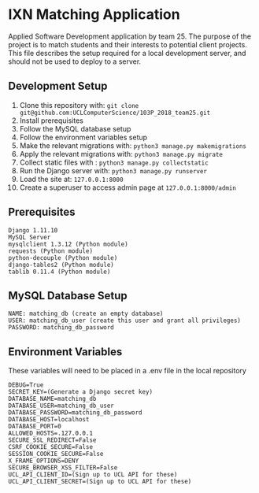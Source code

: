 # IXN Matching Application
Applied Software Development application by team 25. The purpose of the project is to match students and their interests to potential client projects. This file describes the setup required for a local development server, and should not be used to deploy to a server.

## Development Setup
1. Clone this repository with: `git clone git@github.com:UCLComputerScience/103P_2018_team25.git`
2. Install prerequisites
3. Follow the MySQL database setup
4. Follow the environment variables setup
5. Make the relevant migrations with: `python3 manage.py makemigrations`
6. Apply the relevant migrations with: `python3 manage.py migrate`
7. Collect static files with : `python3 manage.py collectstatic`
8. Run the Django server with: `python3 manage.py runserver`
9. Load the site at: `127.0.0.1:8000`
10. Create a superuser to access admin page at `127.0.0.1:8000/admin`

## Prerequisites
```
Django 1.11.10
MySQL Server
mysqlclient 1.3.12 (Python module)
requests (Python module)
python-decouple (Python module)
django-tables2 (Python module)
tablib 0.11.4 (Python module)
```

## MySQL Database Setup
```
NAME: matching_db (create an empty database)
USER: matching_db_user (create this user and grant all privileges)
PASSWORD: matching_db_password
```

## Environment Variables
These variables will need to be placed in a .env file in the local repository
```
DEBUG=True
SECRET_KEY=(Generate a Django secret key)
DATABASE_NAME=matching_db
DATABASE_USER=matching_db_user
DATABASE_PASSWORD=matching_db_password
DATABASE_HOST=localhost
DATABASE_PORT=0
ALLOWED_HOSTS=.127.0.0.1
SECURE_SSL_REDIRECT=False
CSRF_COOKIE_SECURE=False
SESSION_COOKIE_SECURE=False
X_FRAME_OPTIONS=DENY
SECURE_BROWSER_XSS_FILTER=False
UCL_API_CLIENT_ID=(Sign up to UCL API for these)
UCL_API_CLIENT_SECRET=(Sign up to UCL API for these)
```
